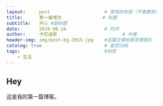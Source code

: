 ```yaml
---
layout:     post   				    # 使用的布局（不需要改）
title:      第一篇博文 				# 标题 
subtitle:   开心 #副标题
date:       2019-06-24 				# 时间
author:     卡匹迪恩 						# 作者
header-img: img/post-bg-2015.jpg 	#这篇文章标题背景图片
catalog: true 						# 是否归档
tags:								#标签
    - 生活
---
```


## Hey

这是我的第一篇博客。
